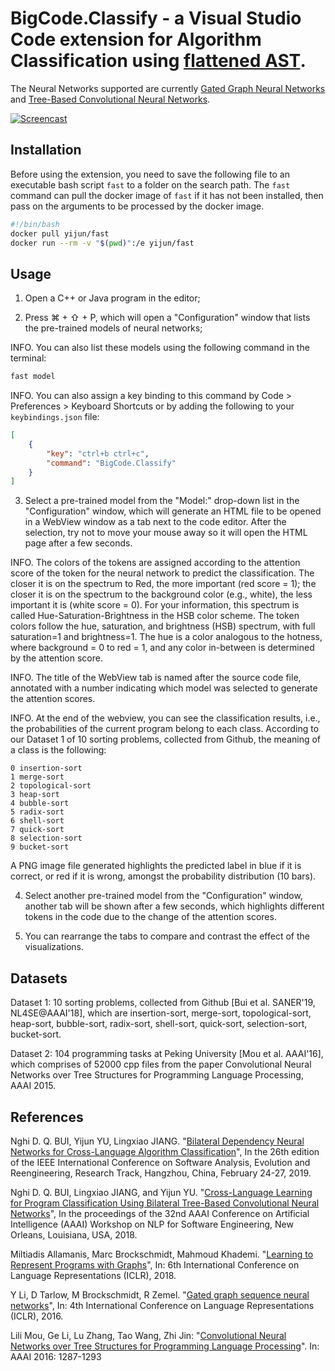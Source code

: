 # BigCode.Classify - a Visual Studio Code extension for Algorithm Classification using [flattened AST](http://oro.open.ac.uk/59268/).

The Neural Networks supported are currently [Gated Graph Neural Networks](https://arxiv.org/abs/1511.05493)
and [Tree-Based Convolutional Neural Networks](https://arxiv.org/abs/1409.5718).

[![Screencast](https://img.youtube.com/vi/VV2eDDyprmM/0.jpg)](https://www.youtube.com/watch?v=VV2eDDyprmM "Screencast")

## Installation
Before using the extension, you need to save the following file to
an executable bash script `fast` to a folder on the search path.
The `fast` command can pull the docker image of `fast` if it has not been installed,
then pass on the arguments to be processed by the docker image.
```bash
#!/bin/bash
docker pull yijun/fast
docker run --rm -v "$(pwd)":/e yijun/fast
```

## Usage
1. Open a C++ or Java program in the editor;

2. Press ⌘ + ⇧ + P,  which will open a "Configuration" window that lists the pre-trained models of neural networks;

INFO. You can also list these models using the following command in the terminal:
```bash
fast model
```

INFO. You can also assign a key binding to this command by Code > Preferences > Keyboard Shortcuts or by adding the following to your `keybindings.json` file:
```json
[
    {
        "key": "ctrl+b ctrl+c",
        "command": "BigCode.Classify"
    }
]
```

3. Select a pre-trained model from the "Model:" drop-down list in the "Configuration" window, which will generate an HTML file to be opened in a WebView window as a tab next to the code editor. After the selection, try not to move your
mouse away so it will open the HTML page after a few seconds.

INFO. The colors of the tokens are assigned according to the attention score of the token for the neural network to predict the classification. 
The closer it is on the spectrum to Red, the more important (red score = 1); the closer it is on the spectrum to the
background color (e.g., white), the less important it is (white score = 0). For your information, this spectrum is called Hue-Saturation-Brightness in the HSB color scheme. The token colors follow the hue, saturation, and brightness (HSB) spectrum, with full saturation=1 and brightness=1. The hue is a color analogous to the hotness, where background = 0 to red = 1, and any color in-between is determined by the attention score. 


INFO. The title of the WebView tab is named after the source code file, annotated with a number indicating which model was selected to generate the attention scores.

INFO. At the end of the webview, you can see the classification results, i.e., the probabilities of the current program belong to each class. According to our Dataset 1 of 10 sorting problems, collected from Github, the meaning of a class is the following: 
```
0 insertion-sort
1 merge-sort
2 topological-sort
3 heap-sort
4 bubble-sort
5 radix-sort
6 shell-sort
7 quick-sort
8 selection-sort
9 bucket-sort
```
A PNG image file generated highlights the predicted label in blue if it is correct, or red if it is wrong, 
amongst the probability distribution (10 bars).

4. Select another pre-trained model from the "Configuration" window, another tab will be shown after a few seconds, which highlights different tokens in the code due to the change of the attention scores.

5. You can rearrange the tabs to compare and contrast the effect of the visualizations.

## Datasets 

Dataset 1: 10 sorting problems, collected from Github [Bui et al. SANER'19, NL4SE@AAAI'18], which are insertion-sort, merge-sort, topological-sort, heap-sort, bubble-sort, radix-sort, shell-sort, quick-sort, selection-sort, bucket-sort.

Dataset 2: 104 programming tasks at Peking University [Mou et al. AAAI'16], which comprises of 52000 cpp files from the paper Convolutional Neural Networks over Tree Structures for Programming Language Processing, AAAI 2015.

## References

Nghi D. Q. BUI, Yijun YU, Lingxiao JIANG. "[Bilateral Dependency Neural Networks for Cross-Language Algorithm Classification](https://bdqnghi.github.io/files/SANER_2019_bilateral_dependency.pdf)", In the 26th edition of the IEEE International Conference on Software Analysis, Evolution and Reengineering, Research Track, Hangzhou, China, February 24-27, 2019.

Nghi D. Q. BUI, Lingxiao JIANG, and Yijun YU. "[Cross-Language Learning for Program Classification Using Bilateral Tree-Based Convolutional Neural Networks](https://bdqnghi.github.io/files/AAAI_18_cross_language_learning.pdf)", In the proceedings of the 32nd AAAI Conference on Artificial Intelligence (AAAI) Workshop on NLP for Software Engineering, New Orleans, Louisiana, USA, 2018.

Miltiadis Allamanis, Marc Brockschmidt, Mahmoud Khademi. "[Learning to Represent Programs with Graphs](https://arxiv.org/abs/1711.00740)", In: 6th International Conference on Language Representations (ICLR), 2018.

Y Li, D Tarlow, M Brockschmidt, R Zemel. "[Gated graph sequence neural networks](https://arxiv.org/abs/1511.05493)", In: 4th International Conference on Language Representations (ICLR), 2016.

Lili Mou, Ge Li, Lu Zhang, Tao Wang, Zhi Jin: "[Convolutional Neural Networks over Tree Structures for Programming Language Processing](https://arxiv.org/abs/1409.5718)". In: AAAI 2016: 1287-1293
